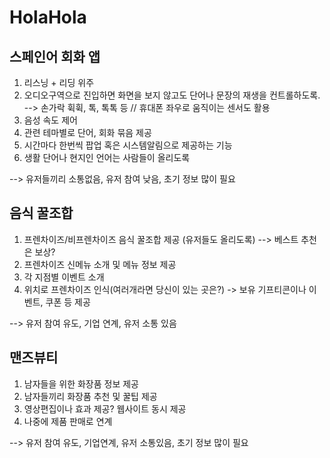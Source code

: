 # HolaHola

## 스페인어 회화 앱

1. 리스닝 + 리딩 위주
2. 오디오구역으로 진입하면 화면을 보지 않고도 단어나 문장의 재생을 컨트롤하도록. --> 
손가락 휙휙, 톡, 톡톡 등 // 휴대폰 좌우로 움직이는 센서도 활용
3. 음성 속도 제어
4. 관련 테마별로 단어, 회화 묶음 제공
5. 시간마다 한번씩 팝업 혹은 시스템알림으로 제공하는 기능
6. 생활 단어나 현지인 언어는 사람들이 올리도록

--> 유저들끼리 소통없음, 유저 참여 낮음, 초기 정보 많이 필요

## 음식 꿀조합
1. 프렌차이즈/비프렌차이즈 음식 꿀조합 제공 (유저들도 올리도록)
--> 베스트 추천은 보상?
2. 프렌차이즈 신메뉴 소개 및 메뉴 정보 제공
3. 각 지점별 이벤트 소개
4. 위치로 프렌차이즈 인식(여러개라면 당신이 있는 곳은?) -> 보유 기프티콘이나 이벤트, 쿠폰 등 제공

--> 유저 참여 유도, 기업 연계, 유저 소통 있음 

## 맨즈뷰티
1. 남자들을 위한 화장품 정보 제공
2. 남자들끼리 화장품 추천 및 꿀팁 제공
3. 영상편집이나 효과 제공? 웹사이트 동시 제공
4. 나중에 제품 판매로 연계

--> 유저 참여 유도, 기업연계, 유저 소통있음, 초기 정보 많이 필요
